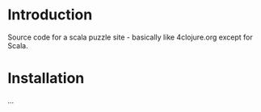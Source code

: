 # Introduction
Source code for a scala puzzle site - basically like 4clojure.org except for Scala.

# Installation
...
